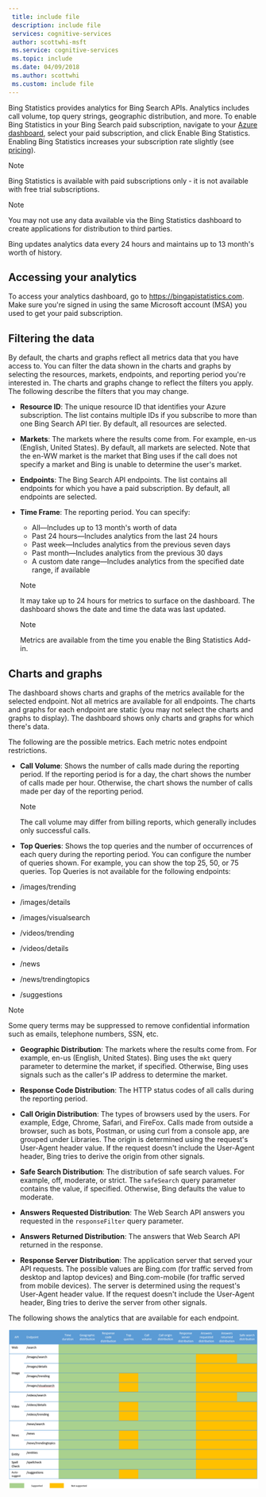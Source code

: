 ```yaml
---
 title: include file
 description: include file
 services: cognitive-services
 author: scottwhi-msft
 ms.service: cognitive-services
 ms.topic: include
 ms.date: 04/09/2018
 ms.author: scottwhi
 ms.custom: include file
---
```


Bing Statistics provides analytics for Bing Search APIs. Analytics includes call volume, top query strings, geographic distribution, and more. To enable Bing Statistics in your Bing Search paid subscription, navigate to your [Azure dashboard](https://portal.azure.com/#create/Microsoft.CognitiveServicesBingSearch-v7), select your paid subscription, and click Enable Bing Statistics. Enabling Bing Statistics increases your subscription rate slightly (see [pricing](https://aka.ms/bingstatisticspricing)).


> [!NOTE]
> Bing Statistics is available with paid subscriptions only - it is not available with free trial subscriptions. 

> [!NOTE]
> You may not use any data available via the Bing Statistics dashboard to create applications for distribution to third parties.

Bing updates analytics data every 24 hours and maintains up to 13 month's worth of history.

## Accessing your analytics

To access your analytics dashboard, go to https://bingapistatistics.com. Make sure you're signed in using the same Microsoft account (MSA) you used to get your paid subscription.


## Filtering the data

By default, the charts and graphs reflect all metrics data that you have access to. You can filter the data shown in the charts and graphs by selecting the resources, markets, endpoints, and reporting period you're interested in. The charts and graphs change to reflect the filters you apply. The following describe the filters that you may change.

- **Resource ID**: The unique resource ID that identifies your Azure subscription. The list contains multiple IDs if you subscribe to more than one Bing Search API tier. By default, all resources are selected.  
  
- **Markets**: The markets where the results come from. For example, en-us (English, United States). By default, all markets are selected. Note that the en-WW market is the market that Bing uses if the call does not specify a market and Bing is unable to determine the user's market.  
  
- **Endpoints**: The Bing Search API endpoints. The list contains all endpoints for which you have a paid subscription. By default, all endpoints are selected.  

- **Time Frame**: The reporting period. You can specify:  
  
  - All&mdash;Includes up to 13 month's worth of data  
  - Past 24 hours&mdash;Includes analytics from the last 24 hours  
  - Past week&mdash;Includes analytics from the previous seven days  
  - Past month&mdash;Includes analytics from the previous 30 days  
  - A custom date range&mdash;Includes analytics from the specified date range, if available  
  
  > [!NOTE]  
  > It may take up to 24 hours for metrics to surface on the dashboard. The dashboard shows the date and time the data was last updated.  
  
  > [!NOTE]  
  > Metrics are available from the time you enable the Bing Statistics Add-in. 


## Charts and graphs

The dashboard shows charts and graphs of the metrics available for the selected endpoint. Not all metrics are available for all endpoints. The charts and graphs for each endpoint are static (you may not select the charts and graphs to display). The dashboard shows only charts and graphs for which there's data. 

<!--
For example, if you don't include the User-Agent header in your calls, the dashboard will not include device-related graphs.
-->

The following are the possible metrics. Each metric notes endpoint restrictions. 

- **Call Volume**: Shows the number of calls made during the reporting period. If the reporting period is for a day, the chart shows the number of calls made per hour. Otherwise, the chart shows the number of calls made per day of the reporting period.  
  
  > [!NOTE]
  > The call volume may differ from billing reports, which generally includes only successful calls. 
  
-  **Top Queries**: Shows the top queries and the number of occurrences of each query during the reporting period. You can configure the number of queries shown. For example, you can show the top 25, 50, or 75 queries. Top Queries is not available for the following endpoints:  
  
  - /images/trending
  - /images/details
  - /images/visualsearch
  - /videos/trending
  - /videos/details
  - /news
  - /news/trendingtopics
  - /suggestions  
  
  > [!NOTE]  
  > Some query terms may be suppressed to remove confidential information such as emails, telephone numbers, SSN, etc.  

- **Geographic Distribution**: The markets where the results come from. For example, en-us (English, United States). Bing uses the `mkt` query parameter to determine the market, if specified. Otherwise, Bing uses signals such as the caller's IP address to determine the market.  
  
- **Response Code Distribution**: The HTTP status codes of all calls during the reporting period.  
  
- **Call Origin Distribution**: The types of browsers used by the users. For example, Edge, Chrome, Safari, and FireFox. Calls made from outside a browser, such as bots, Postman, or using curl from a console app, are grouped under Libraries. The origin is determined using the request's User-Agent header value. If the request doesn't include the User-Agent header, Bing tries to derive the origin from other signals.  
  
- **Safe Search Distribution**: The distribution of safe search values. For example, off, moderate, or strict. The `safeSearch` query parameter contains the value, if specified. Otherwise, Bing defaults the value to moderate.  
  
- **Answers Requested Distribution**: The Web Search API answers you requested in the `responseFilter` query parameter.  
  
- **Answers Returned Distribution**: The answers that Web Search API returned in the response.  
  
- **Response Server Distribution**: The application server that served your API requests. The possible values are Bing.com (for traffic served from desktop and laptop devices) and Bing.com-mobile (for traffic served from mobile devices). The server is determined using the request's User-Agent header value. If the request doesn't include the User-Agent header, Bing tries to derive the server from other signals.  
  


The following shows the analytics that are available for each endpoint.

![Distribution by endpoint support matrix](./media/cognitive-services-bing-statistics/bing-statistics-matrix.PNG)


